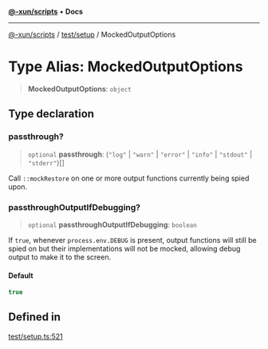 [**@-xun/scripts**](../../../README.md) • **Docs**

***

[@-xun/scripts](../../../README.md) / [test/setup](../README.md) / MockedOutputOptions

# Type Alias: MockedOutputOptions

> **MockedOutputOptions**: `object`

## Type declaration

### passthrough?

> `optional` **passthrough**: (`"log"` \| `"warn"` \| `"error"` \| `"info"` \| `"stdout"` \| `"stderr"`)[]

Call `::mockRestore` on one or more output functions currently being spied
upon.

### passthroughOutputIfDebugging?

> `optional` **passthroughOutputIfDebugging**: `boolean`

If `true`, whenever `process.env.DEBUG` is present, output functions will
still be spied on but their implementations will not be mocked, allowing
debug output to make it to the screen.

#### Default

```ts
true
```

## Defined in

[test/setup.ts:521](https://github.com/Xunnamius/xscripts/blob/86b76a595de7a0bbf273ef7bb201d4c62f5e3d77/test/setup.ts#L521)
